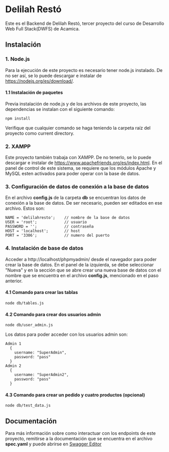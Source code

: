 # Delilah Restó
Este es el Backend de Delilah Restó, tercer proyecto del curso de Desarrollo Web Full Stack(DWFS) de Acamica.

## Instalación
### 1. Node.js
Para la ejecución de este proyecto es necesario tener node.js instalado. De no ser así, se lo puede descargar e instalar de https://nodejs.org/es/download/.

#### 1.1 Instalación de paquetes
Previa instalación de node.js y de los archivos de este proyecto, las dependencias se instalan con el siguiente comando:
```
npm install
```

Verifique que cualquier comando se haga teniendo la carpeta raíz del proyecto como current directory.
### 2. XAMPP
Este proyecto también trabaja con XAMPP. De no tenerlo, se lo puede descargar e instalar de https://www.apachefriends.org/es/index.html.
En el panel de control de este sistema, se requiere que los módulos Apache y MySQL esten activados para poder operar con la base de datos.
### 3. Configuración de datos de conexión a la base de datos
En el archivo **config.js** de la carpeta **db** se encuentran los datos de conexión a la base de datos. De ser necesario, pueden ser editados en ese archivo. Estos son:
```
NAME = 'delilahresto';    // nombre de la base de datos
USER = 'root';            // usuario
PASSWORD = '';            // contraseña
HOST = 'localhost';       // host
PORT = '3306';            // numero del puerto
```
### 4. Instalación de base de datos
Acceder a http://localhost/phpmyadmin/ desde el navegador para poder crear la base de datos. 
En el panel de la izquierda, se debe seleccionar "Nueva" y en la sección que se abre crear una nueva base de datos con el nombre que se encuentra en el archivo **config.js**, mencionado en el paso anterior.
#### 4.1 Comando para crear las tablas
```
node db/tables.js
```
#### 4.2 Comando para crear dos usuarios admin
```
node db/user_admin.js
```
Los datos para poder acceder con los usuarios admin son:
```
Admin 1
  {
    username: "SuperAdmin",
    password: "pass"
  }
Admin 2
  {
    username: "SuperAdmin2",
    password: "pass"
  }
```
#### 4.3 Comando para crear un pedido y cuatro productos (opcional)
```
node db/test_data.js
```
## Documentación 
Para más información sobre como interactuar con los endpoints de este proyecto, remitirse a la documentación que se encuentra en el archivo **spec.yaml** y puede abrirse en [Swagger Editor](https://editor.swagger.io/)
